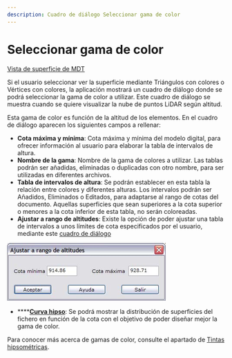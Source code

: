 ```yaml
---
description: Cuadro de diálogo Seleccionar gama de color
---
```


# Seleccionar gama de color

[Vista de superficie de MDT](../herramientas-de-visualizacion/vista-de-superficie-de-mdt.md)

Si el usuario seleccionar ver la superficie mediante Triángulos con colores o Vértices con colores, la aplicación mostrará un cuadro de diálogo donde se podrá seleccionar la gama de color a utilizar. Este cuadro de diálogo se muestra cuando se quiere visualizar la nube de puntos LiDAR según altitud.

Esta gama de color es función de la altitud de los elementos. En el cuadro de diálogo aparecen los siguientes campos a rellenar:

* **Cota máxima y mínima**: Cota máxima y mínima del modelo digital, para ofrecer información al usuario para elaborar la tabla de intervalos de altura.
* **Nombre de la gama**: Nombre de la gama de colores a utilizar. Las tablas podrán ser añadidas, eliminadas o duplicadas con otro nombre, para ser utilizadas en diferentes archivos.
* **Tabla de intervalos de altura**: Se podrán establecer en esta tabla la relación entre colores y diferentes alturas. Los intervalos podrán ser Añadidos, Eliminados o Editados, para adaptarse al rango de cotas del documento. Aquellas superficies que sean superiores a la cota superior o menores a la cota inferior de esta tabla, no serán coloreadas.
* **Ajustar a rango de altitudes**: Existe la opción de poder ajustar una tabla de intervalos a unos límites de cota especificados por el usuario, mediante este [cuadro de diálogo](../herramientas-mdt/mapa-de-tintas-hipsometricas/ajustar-a-rango-de-altitudes.md)

![](../../.gitbook/assets/dialogo-ajustar-rango.jpg)

* ****[**Curva hipso**](curva-hipsometrica.md): Se podrá mostrar la distribución de superficies del fichero en función de la cota con el objetivo de poder diseñar mejor la gama de color.

Para conocer más acerca de gamas de color, consulte el apartado de [Tintas hipsométricas](../como/como-mapa-de-tintas-hipsometricas.md).
